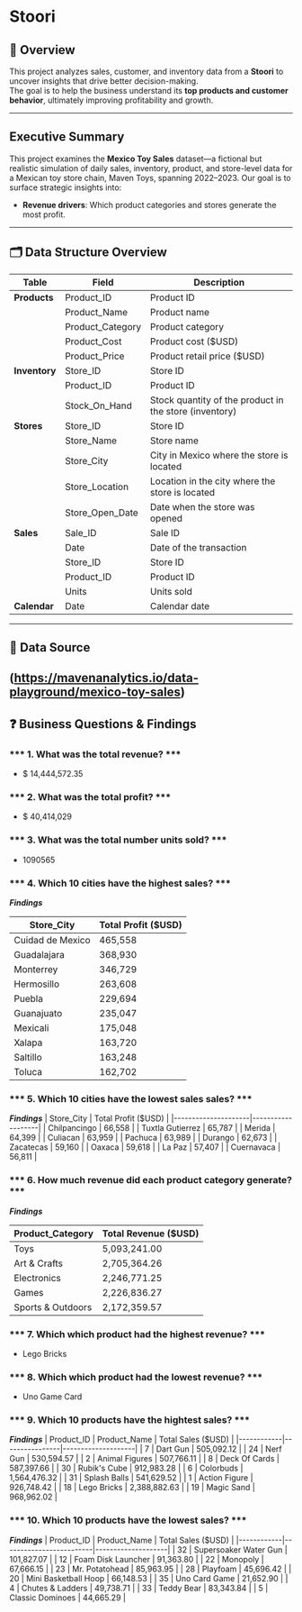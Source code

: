 #  Stoori

## 📌 Overview
This project analyzes sales, customer, and inventory data from a **Stoori** to uncover insights that drive better decision-making.  
The goal is to help the business understand its **top products and customer behavior**, ultimately improving profitability and growth.

---

##  Executive Summary
This project examines the **Mexico Toy Sales** dataset—a fictional but realistic simulation of daily sales, inventory, product, and store-level data for a Mexican toy store chain, Maven Toys, spanning 2022–2023. Our goal is to surface strategic insights into:

- **Revenue drivers**: Which product categories and stores generate the most profit.


---

## 🗂️ Data Structure Overview  

| **Table**   | **Field**          | **Description**                                                   |
|-------------|--------------------|-------------------------------------------------------------------|
| **Products** | Product_ID        | Product ID                                                        |
|             | Product_Name       | Product name                                                      |
|             | Product_Category   | Product category                                                  |
|             | Product_Cost       | Product cost ($USD)                                               |
|             | Product_Price      | Product retail price ($USD)                                       |
| **Inventory** | Store_ID         | Store ID                                                          |
|             | Product_ID         | Product ID                                                        |
|             | Stock_On_Hand      | Stock quantity of the product in the store (inventory)            |
| **Stores**   | Store_ID          | Store ID                                                          |
|             | Store_Name         | Store name                                                        |
|             | Store_City         | City in Mexico where the store is located                         |
|             | Store_Location     | Location in the city where the store is located                   |
|             | Store_Open_Date    | Date when the store was opened                                    |
| **Sales**    | Sale_ID           | Sale ID                                                           |
|             | Date               | Date of the transaction                                           |
|             | Store_ID           | Store ID                                                          |
|             | Product_ID         | Product ID                                                        |
|             | Units              | Units sold                                                        |
| **Calendar** | Date              | Calendar date                                                     |

---

## 🔗 Data Source
(https://mavenanalytics.io/data-playground/mexico-toy-sales)
---
## ❓ Business Questions & Findings

### *** 1.  What was the total revenue? ***
- $ 14,444,572.35

### *** 2.  What was the total profit? *** 
- $ 40,414,029

### *** 3.  What was the total number units sold? ***
- 1090565

### *** 4.  Which 10 cities have the highest sales? ***
***Findings***

| Store_City         | Total Profit ($USD) |
|-------------------|-------------------|
| Cuidad de Mexico   | 465,558           |
| Guadalajara        | 368,930           |
| Monterrey          | 346,729           |
| Hermosillo         | 263,608           |
| Puebla             | 229,694           |
| Guanajuato         | 235,047           |
| Mexicali           | 175,048           |
| Xalapa             | 163,720           |
| Saltillo           | 163,248           |
| Toluca             | 162,702           |

### *** 5.  Which 10 cities have the lowest sales sales? ***
***Findings*** 
| Store_City           | Total Profit ($USD) |
|---------------------|-------------------|
| Chilpancingo         | 66,558            |
| Tuxtla Gutierrez     | 65,787            |
| Merida               | 64,399            |
| Culiacan             | 63,959            |
| Pachuca              | 63,989            |
| Durango              | 62,673            |
| Zacatecas            | 59,160            |
| Oaxaca               | 59,618            |
| La Paz               | 57,407            |
| Cuernavaca           | 56,811            |

### *** 6. How much revenue did each product category generate? ***
***Findings***

| Product_Category     | Total Revenue ($USD) |
|---------------------|--------------------|
| Toys                | 5,093,241.00       |
| Art & Crafts        | 2,705,364.26       |
| Electronics         | 2,246,771.25       |
| Games               | 2,226,836.27       |
| Sports & Outdoors   | 2,172,359.57       |


### *** 7. Which which product had the highest revenue? ***
 - Lego Bricks

### *** 8. Which which product had the lowest revenue? ***
- Uno Game Card

### *** 9.  Which 10 products have the hightest sales? ***
***Findings*** 
| Product_ID | Product_Name   | Total Sales ($USD) |
|------------|----------------|--------------------|
| 7          | Dart Gun       | 505,092.12         |
| 24         | Nerf Gun       | 530,594.57         |
| 2          | Animal Figures | 507,766.11         |
| 8          | Deck Of Cards  | 587,397.66         |
| 30         | Rubik's Cube   | 912,983.28         |
| 6          | Colorbuds      | 1,564,476.32       |
| 31         | Splash Balls   | 541,629.52         |
| 1          | Action Figure  | 926,748.42         |
| 18         | Lego Bricks    | 2,388,882.63       |
| 19         | Magic Sand     | 968,962.02         |

### *** 10.  Which 10 products have the lowest sales? ***
***Findings***
| Product_ID | Product_Name            | Total Sales ($USD) |
|------------|-------------------------|--------------------|
| 32         | Supersoaker Water Gun   | 101,827.07         |
| 12         | Foam Disk Launcher      | 91,363.80          |
| 22         | Monopoly                | 67,666.15          |
| 23         | Mr. Potatohead          | 85,963.95          |
| 28         | Playfoam                | 45,696.42          |
| 20         | Mini Basketball Hoop    | 66,148.53          |
| 35         | Uno Card Game           | 21,652.90          |
| 4          | Chutes & Ladders        | 49,738.71          |
| 33         | Teddy Bear              | 83,343.84          |
| 5          | Classic Dominoes        | 44,665.29          |

